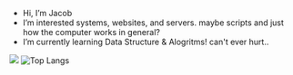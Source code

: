 - Hi, I’m Jacob
- I’m interested systems, websites, and servers. maybe scripts and just how the computer works in general?
- I’m currently learning Data Structure & Alogritms! can't ever hurt.. 
<!---
jsacob/jsacob is a ✨ special ✨ repository because its `README.md` (this file) appears on your GitHub profile.
You can click the Preview link to take a look at your changes.
--->
![](https://leetcard.jacoblin.cool/jsacob?theme=light,unicorn) ![Top Langs](https://github-readme-stats.vercel.app/api/top-langs/?username=jsacob&hide_progress=true)
